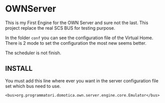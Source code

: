 OWNServer
==========

This is my First Engine for the OWN Server and sure not the last.
This project replace the real SCS BUS for testing purpose.

In the folder `conf` you can see the configuration file of the Virtual Home.
There is 2 mode to set the configuration the most new seems better.

The scheduler is not finish.

INSTALL
-------

You must add this line where ever you want in the server configuration file set which bus need to use.
```
<bus>org.programmatori.domotica.own.server.engine.core.Emulator</bus>
```
